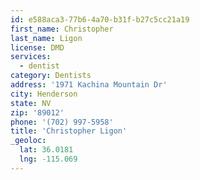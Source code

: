 ```yaml
---
id: e588aca3-77b6-4a70-b31f-b27c5cc21a19
first_name: Christopher
last_name: Ligon
license: DMD
services:
  - dentist
category: Dentists
address: '1971 Kachina Mountain Dr'
city: Henderson
state: NV
zip: '89012'
phone: '(702) 997-5958'
title: 'Christopher Ligon'
_geoloc:
  lat: 36.0181
  lng: -115.069
---
```

